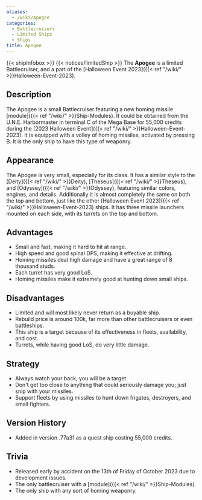 ```yaml
---
aliases:
  - /wiki/Apogee
categories:
  - Battlecruisers
  - Limited Ships
  - Ships
title: Apogee
---
```


{{< shipInfobox >}} {{< notices/limitedShip >}} The **Apogee** is a limited Battlecruiser, and a part of the [Halloween Event 2023]({{< ref "/wiki/" >}}Halloween-Event-2023).

## Description

The Apogee is a small Battlecruiser featuring a new homing missile [module]({{< ref "/wiki/" >}}Ship-Modules). It could be obtained from the U.N.E. Harbormaster in terminal C of the Mega Base for 55,000 credits during the [2023 Halloween Event]({{< ref "/wiki/" >}}Halloween-Event-2023). It is equipped with a volley of homing missiles, activated by pressing B. It is the only ship to have this type of weaponry.

## Appearance

The Apogee is very small, especially for its class. It has a similar style to the [Deity]({{< ref "/wiki/" >}}Deity), [Theseus]({{< ref "/wiki/" >}}Theseus), and [Odyssey]({{< ref "/wiki/" >}}Odyssey), featuring similar colors, engines, and details. Additionally it is almost completely the same on both the top and bottom, just like the other [Halloween Event 2023]({{< ref "/wiki/" >}}Halloween-Event-2023) ships. It has three missile launchers mounted on each side, with its turrets on the top and bottom.

## Advantages

- Small and fast, making it hard to hit at range.
- High speed and good spinal DPS, making it effective at drifting.
- Homing missiles deal high damage and have a great range of 8 thousand studs.
- Each turret has very good LoS.
- Homing missiles make it extremely good at hunting down small ships.

## Disadvantages

- Limited and will most likely never return as a buyable ship.
- Rebuild price is around 100k, far more than other battlecruisers or even battleships.
- This ship is a target because of its effectiveness in fleets, availability, and cost.
- Turrets, while having good LoS, do very little damage.

## Strategy

- Always watch your back, you will be a target.
- Don't get too close to anything that could seriously damage you; just snip with your missiles.
- Support fleets by using missiles to hunt down frigates, destroyers, and small fighters.

## Version History

- Added in version .77a31 as a quest ship costing 55,000 credits.

## Trivia

- Released early by accident on the 13th of Friday of October 2023 due to development issues.
- The only battlecruiser with a [module]({{< ref "/wiki/" >}}Ship-Modules).
- The only ship with any sort of homing weaponry.
